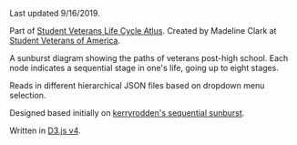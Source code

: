 Last updated 9/16/2019.

Part of [Student Veterans Life Cycle Atlus](https://atlas.studentveterans.org/). Created by Madeline Clark at [Student Veterans of America](https://studentveterans.org/).

A sunburst diagram showing the paths of veterans post-high school. Each node indicates a sequential stage in one's life, going up to eight stages.

Reads in different hierarchical JSON files based on dropdown menu selection.

Designed based initially on [kerryrodden's sequential sunburst](http://bl.ocks.org/kerryrodden/7090426).

Written in [D3.js v4](https://d3js.org/).
